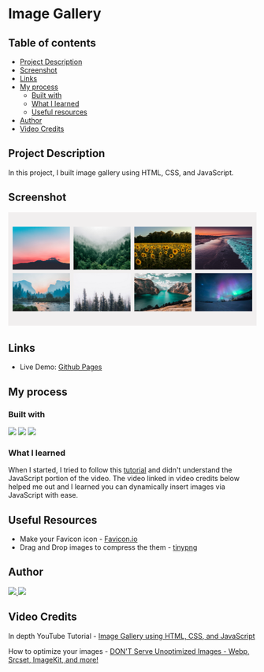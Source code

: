 # Image Gallery

## Table of contents

- [Project Description](#project-description)
- [Screenshot](#screenshot)
- [Links](#links)
- [My process](#my-process)
  - [Built with](#built-with)
  - [What I learned](#what-i-learned)
  - [Useful resources](#useful-resources)
- [Author](#author)
- [Video Credits](#video-credits)

## Project Description

In this project, I built image gallery using HTML, CSS, and JavaScript.

## Screenshot

![](./desktop-image-gallery.png)

## Links

- Live Demo: [Github Pages]()

## My process

### Built with

<img src="https://img.shields.io/badge/HTML5-E34F26?style=for-the-badge&logo=html5&logoColor=white"> 
<img src="https://img.shields.io/badge/CSS3-1572B6?style=for-the-badge&logo=css3&logoColor=white"> 
<img src="https://img.shields.io/badge/JavaScript-323330?style=for-the-badge&logo=javascript&logoColor=F7DF1E">

### What I learned

When I started, I tried to follow this [tutorial](https://www.youtube.com/watch?v=sHG3Sf6XN9g&pp=ygUhaW1hZ2UgZ2FsbGVyeSBodG1sIGNzcyBqYXZhc2NyaXB0) and didn't understand the JavaScript portion of the video. The video linked in video credits below helped me out and I learned you can dynamically insert images via JavaScript with ease.

## Useful Resources

- Make your Favicon icon - [Favicon.io](https://favicon.io/favicon-generator/)
- Drag and Drop images to compress the them - [tinypng](https://tinypng.com/)

## Author

<a href="https://www.frontendmentor.io/profile/bccpadge">
<img src="https://img.shields.io/badge/FrontendMentor-57b1e6?style=for-the-badge&logo=frontendmentor&logoColor=white">
</a>

<a href="https://github.com/bccpadge">
<img src="https://img.shields.io/badge/Github-9757e6?style=for-the-badge&logo=github&logoColor=white">
</a>

## Video Credits

In depth YouTube Tutorial - [Image Gallery using HTML, CSS, and JavaScript](https://www.youtube.com/watch?v=vQc3EmFCWRw)

How to optimize your images - [DON'T Serve Unoptimized Images - Webp, Srcset, ImageKit, and more!](https://www.youtube.com/watch?v=pfHG6HL1GBw)
